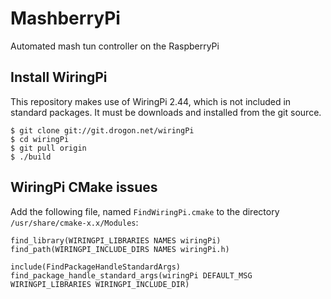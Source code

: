 # MashberryPi

Automated mash tun controller on the RaspberryPi

## Install WiringPi

This repository makes use of WiringPi 2.44, which is not included in standard
packages. It must be downloads and installed from the git source.

```
$ git clone git://git.drogon.net/wiringPi
$ cd wiringPi
$ git pull origin
$ ./build
```

## WiringPi CMake issues

Add the following file, named `FindWiringPi.cmake` to the directory 
`/usr/share/cmake-x.x/Modules`:

```
find_library(WIRINGPI_LIBRARIES NAMES wiringPi)
find_path(WIRINGPI_INCLUDE_DIRS NAMES wiringPi.h)

include(FindPackageHandleStandardArgs)
find_package_handle_standard_args(wiringPi DEFAULT_MSG WIRINGPI_LIBRARIES WIRINGPI_INCLUDE_DIR)
```

